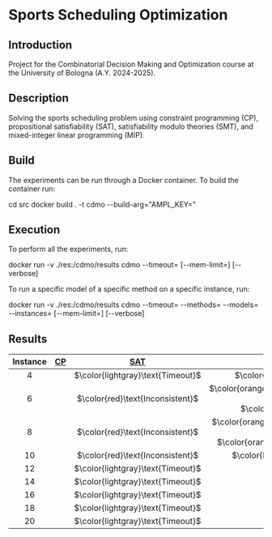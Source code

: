 # Sports Scheduling Optimization

## Introduction

Project for the Combinatorial Decision Making and Optimization course at the University of Bologna (A.Y. 2024-2025).

## Description

Solving the sports scheduling problem using constraint programming (CP), propositional satisfiability (SAT), satisfiability modulo theories (SMT), and mixed-integer linear programming (MIP).

## Build

The experiments can be run through a Docker container. To build the container run:


cd src
docker build . -t cdmo --build-arg="AMPL_KEY=<ampl-community-key>"


## Execution

To perform all the experiments, run:

docker run -v ./res:/cdmo/results cdmo
--timeout=<timeout-per-model>
[--mem-limit=<ram-limit>]
[--verbose]


To run a specific model of a specific method on a specific instance, run:

docker run -v ./res:/cdmo/results cdmo
--timeout=<timeout-per-model>
--methods=<method-name>
--models=<model-name>
--instances=<instance-number>
[--mem-limit=<ram-limit>]
[--verbose]


## Results
<!-- Do NOT remove the comments below -->
<!-- begin-status -->
| Instance | [CP](./method-statuses/cp-status.md) | [SAT](./method-statuses/sat-status.md) | [SMT](./method-statuses/smt-status.md) | [MIP](./method-statuses/mip-status.md) |
|:-:| :---:|:---:|:---:|:---:|
| $4$ | | $\color{lightgray}\text{Timeout}$ | $\color{red}\text{Inconsistent}$ | | 
| $6$ | | $\color{red}\text{Inconsistent}$ | $\color{orange}\text{0.3914642333984375 s (obj: None)}$</br>$\color{orange}\text{naive}$ | | 
| $8$ | | $\color{red}\text{Inconsistent}$ | $\color{orange}\text{4.695975303649902 s (obj: None)}$</br>$\color{orange}\text{naive incremental}$ | | 
| $10$ | | $\color{red}\text{Inconsistent}$ | $\color{lightgray}\text{Timeout}$ | | 
| $12$ | | $\color{lightgray}\text{Timeout}$ | | | 
| $14$ | | $\color{lightgray}\text{Timeout}$ | | | 
| $16$ | | $\color{lightgray}\text{Timeout}$ | | | 
| $18$ | | $\color{lightgray}\text{Timeout}$ | | | 
| $20$ | | $\color{lightgray}\text{Timeout}$ | | | 

<!-- end-status -->
